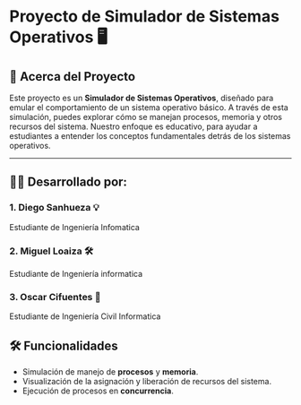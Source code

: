 # Proyecto de Simulador de Sistemas Operativos 🖥️

## 🚀 Acerca del Proyecto

Este proyecto es un **Simulador de Sistemas Operativos**, diseñado para emular el comportamiento de un sistema operativo básico. A través de esta simulación, puedes explorar cómo se manejan procesos, memoria y otros recursos del sistema. Nuestro enfoque es educativo, para ayudar a estudiantes a entender los conceptos fundamentales detrás de los sistemas operativos.

---

## 👨‍💻 Desarrollado por:

### 1. Diego Sanhueza 💡
Estudiante de Ingeniería Infomatica

### 2. Miguel Loaiza 🛠️
Estudiante de Ingeniería informatica

### 3. Oscar Cifuentes 🎨
Estudiante de Ingeniería Civil Informatica

## 🛠️ Funcionalidades

- Simulación de manejo de **procesos** y **memoria**.
- Visualización de la asignación y liberación de recursos del sistema.
- Ejecución de procesos en **concurrencia**.

